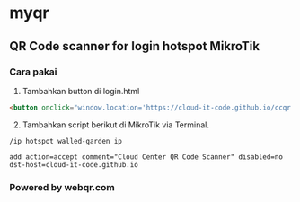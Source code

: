 # myqr
## QR Code scanner for login hotspot MikroTik

### Cara pakai

1. Tambahkan button di login.html
```html
<button onclick="window.location='https://cloud-it-code.github.io/ccqr';">QR Code</button>
```
2. Tambahkan script berikut di MikroTik via Terminal.
```
/ip hotspot walled-garden ip

add action=accept comment="Cloud Center QR Code Scanner" disabled=no dst-host=cloud-it-code.github.io
```

### Powered by webqr.com
